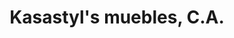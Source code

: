 ---
title: "Kasastyl's muebles, C.A."
url: /san-antonio-de-los-altos/kasastyls-muebles-c-a/
shop: muebles
---